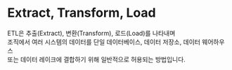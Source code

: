 # Extract, Transform, Load 

ETL은 추출(Extract), 변환(Transform), 로드(Load)를 나타내며   
조직에서 여러 시스템의 데이터를 단일 데이터베이스, 데이터 저장소, 데이터 웨어하우스   
또는 데이터 레이크에 결합하기 위해 일반적으로 허용되는 방법입니다.  